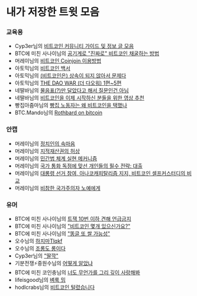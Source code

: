# 내가 저장한 트윗 모음

### 교육용
- Cyp3er님의 [비트코인 커뮤니티 가이드 및 정보 글 모음](https://x.com/cyp3er/status/1886656144229421553)
- BTC에 미친 사나이님의 [공기계로 "진짜로" 비트코인 채굴하는 방법](https://x.com/nestedSegwit/status/1705967432777838712)
- 머레이님의 [비트코인 Coinjoin 이용방법](https://x.com/murray_n_r/status/1933136522242671020)
- 아토믹님의 [비트코인 백서](https://x.com/atomicBTC/status/1838505995850649794)
- 아토믹님의 [(비트코인은) 상속이 되지 않아서 문제다](https://x.com/atomicBTC/status/1891429925430710687)
- 아토믹님의 [THE DAO WAR (더 다오워) 1편~5편](https://x.com/atomicBTC/status/1601742127297617923)
- 네딸바님의 [물음표(?)만 달았다고 해서 질문인건 아님](https://x.com/nldd21/status/1899621629061398581)
- 네딸바님의 [비트코인을 이제 시작하신 분들을 위한 영상 추천](https://x.com/nldd21/status/1860709287481467109)
- 빵집아줌마님의 [빵집 노동자는 왜 비트코인을 택했나](https://x.com/yunyoungjnag/status/1944609873658069169)
- BTC.Mando님의 [Rothbard on bitcoin](https://x.com/huszcxywru45qfd/status/1520944877378228224?s=46&t=vL-DtBaauExnBKoZPRSnaw)

### 안캡
- 머레이님의 [정치인의 속마음](https://x.com/murray_n_r/status/1936216255268372719)
- 머레이님의 [지적재산권의 허상](https://x.com/murray_n_r/status/1936027377899126921)
- 머레이님의 [민간법 체계 실현 메커니즘](https://x.com/murray_n_r/status/1919667190175060365)
- 머레이님의 [국가 통화 독점에 맞선 개인들의 필수 전략: 대출](https://x.com/murray_n_r/status/1927276654105182560)
- 머레이님의 [대롱령 선거 참여, 아나코캐피탈리즘 지지, 비트코인 셀프커스터디의 비교](https://x.com/murray_n_r/status/1922115160023695386)
- 머레이님의 [비참한 국가주의자 노예에게](https://x.com/murray_n_r/status/1952370354803949779)

### 유머
- BTC에 미친 사나이님의 [트잭 10번 이하 견해 언급금지](https://x.com/nestedSegwit/status/1757713218821337441)
- BTC에 미친 사나이님의 ["비트코인 몇개 있으신가요?"](https://x.com/nestedSegwit/status/1831641600088514806)
- BTC에 미친 사나이님의 ["똥글 또 쌀 가능성"](https://x.com/nestedsegwit/status/1880809322583937138?s=46&t=vL-DtBaauExnBKoZPRSnaw)
- 오수님의 [하지마Tlqkf](https://x.com/123aa75439260/status/1669200851259494402)
- 오수님의 [조롱도 롱이다](https://x.com/123aa75439260/status/1833516323030372865)
- Cyp3er님의 ["딸깍"](https://x.com/cyp3er/status/1948308568471752894?s=46&t=vL-DtBaauExnBKoZPRSnaw)️
- 기분전쟁⚡️중원수님의 [어떻게 알았냐](https://x.com/1zza_nasa/status/1870794220791107826?s=46&t=vL-DtBaauExnBKoZPRSnaw)
- BTC에 미친 코인충님의 [너도 무언가를 그리 깊이 사랑해봐](https://x.com/CoinsectChris/status/1948361572868354493)
- lifeisgood님의 [벼룩 밈](https://x.com/lifeisgoodBTC/status/1734093036672729147)
- hodlcrabs님의 [비트코인 털렸습니다](https://x.com/hodlcrabs/status/1948262325557035389?s=46&t=vL-DtBaauExnBKoZPRSnaw)

